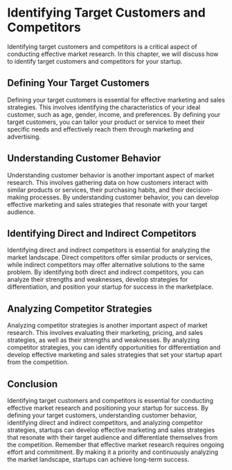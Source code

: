 Identifying Target Customers and Competitors
===================================================================================

Identifying target customers and competitors is a critical aspect of conducting effective market research. In this chapter, we will discuss how to identify target customers and competitors for your startup.

Defining Your Target Customers
------------------------------

Defining your target customers is essential for effective marketing and sales strategies. This involves identifying the characteristics of your ideal customer, such as age, gender, income, and preferences. By defining your target customers, you can tailor your product or service to meet their specific needs and effectively reach them through marketing and advertising.

Understanding Customer Behavior
-------------------------------

Understanding customer behavior is another important aspect of market research. This involves gathering data on how customers interact with similar products or services, their purchasing habits, and their decision-making processes. By understanding customer behavior, you can develop effective marketing and sales strategies that resonate with your target audience.

Identifying Direct and Indirect Competitors
-------------------------------------------

Identifying direct and indirect competitors is essential for analyzing the market landscape. Direct competitors offer similar products or services, while indirect competitors may offer alternative solutions to the same problem. By identifying both direct and indirect competitors, you can analyze their strengths and weaknesses, develop strategies for differentiation, and position your startup for success in the marketplace.

Analyzing Competitor Strategies
-------------------------------

Analyzing competitor strategies is another important aspect of market research. This involves evaluating their marketing, pricing, and sales strategies, as well as their strengths and weaknesses. By analyzing competitor strategies, you can identify opportunities for differentiation and develop effective marketing and sales strategies that set your startup apart from the competition.

Conclusion
----------

Identifying target customers and competitors is essential for conducting effective market research and positioning your startup for success. By defining your target customers, understanding customer behavior, identifying direct and indirect competitors, and analyzing competitor strategies, startups can develop effective marketing and sales strategies that resonate with their target audience and differentiate themselves from the competition. Remember that effective market research requires ongoing effort and commitment. By making it a priority and continuously analyzing the market landscape, startups can achieve long-term success.
